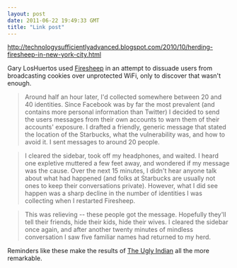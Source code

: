 ```yaml
---
layout: post
date: 2011-06-22 19:49:33 GMT
title: "Link post"
---
```

<http://technologysufficientlyadvanced.blogspot.com/2010/10/herding-firesheep-in-new-york-city.html>

Gary LosHuertos used [Firesheep][2] in an attempt to dissuade users from broadcasting cookies over unprotected WiFi, only to discover that wasn't enough.

[2]: http://codebutler.com/firesheep



> Around half an hour later, I'd collected somewhere between 20 and 40 identities. Since Facebook was by far the most prevalent (and contains more personal information than Twitter) I decided to send the users messages from their own accounts to warn them of their accounts' exposure. I drafted a friendly, generic message that stated the location of the Starbucks, what the vulnerability was, and how to avoid it. I sent messages to around 20 people.

> 

> I cleared the sidebar, took off my headphones, and waited. I heard one expletive muttered a few feet away, and wondered if my message was the cause. Over the next 15 minutes, I didn't hear anyone talk about what had happened (and folks at Starbucks are usually not ones to keep their conversations private). However, what I did see happen was a sharp decline in the number of identities I was collecting when I restarted Firesheep.

> 

> This was relieving -- these people got the message. Hopefully they'll tell their friends, hide their kids, hide their wives. I cleared the sidebar once again, and after another twenty minutes of mindless conversation I saw five familiar names had returned to my herd.



Reminders like these make the results of [The Ugly Indian][3] all the more remarkable.



[3]: http://theuglyindian.com/
